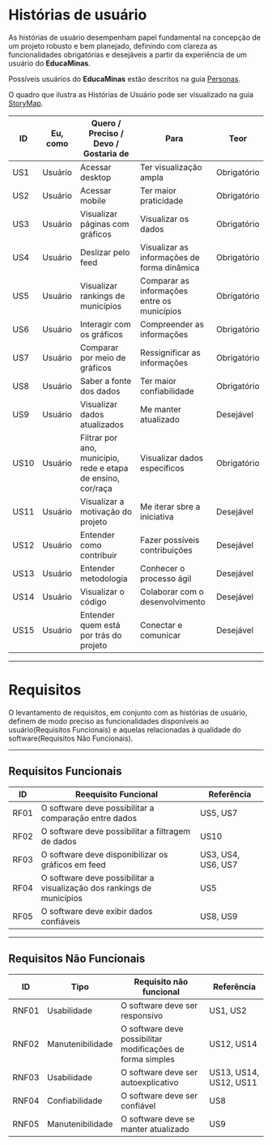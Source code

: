 # Histórias de usuário

As histórias de usuário desempenham papel fundamental na concepção de um projeto robusto e bem planejado, definindo com clareza as funcionalidades obrigatórias e desejáveis a partir da experiência de um usuário do **EducaMinas**.

Possíveis usuários do **EducaMinas** estão descritos na guia [Personas](personas.md).

O quadro que ilustra as Histórias de Usuário pode ser visualizado na guia [StoryMap](storymap.md).

| ID  |  Eu, como   |    Quero / Preciso / Devo / Gostaria de     |                         Para                         | Teor |
|-----|-------------|---------------------------------------------|------------------------------------------------------|------------|
| US1 | Usuário     | Acessar desktop                             | Ter visualização ampla                               | Obrigatório       |
| US2 | Usuário     | Acessar mobile                              | Ter maior praticidade                                | Obrigatório       |
| US3 | Usuário     | Visualizar páginas com gráficos             |                      Visualizar os dados             | Obrigatório       |
| US4 | Usuário     | Deslizar pelo feed                          | Visualizar as informações de forma dinâmica          | Obrigatório       |
| US5 | Usuário     | Visualizar rankings de municípios           | Comparar as informações entre os municípios          | Obrigatório       |
| US6 | Usuário     | Interagir com os gráficos                   | Compreender as informações                           | Obrigatório       |
| US7 | Usuário     | Comparar por meio de gráficos               | Ressignificar as informações                         | Obrigatório       |
| US8| Usuário     | Saber a fonte dos dados                     | Ter maior confiabilidade                             | Obrigatório       |
| US9| Usuário     | Visualizar dados atualizados                | Me manter atualizado                                 | Desejável      |
| US10| Usuário     | Filtrar por ano, município, rede e etapa de ensino, cor/raça  | Visualizar dados específicos  | Obrigatório      |
| US11| Usuário     | Visualizar a motivação do projeto           | Me iterar sbre a iniciativa                         | Desejável      |
| US12| Usuário     | Entender como contribuir                    | Fazer possíveis contribuições                        | Desejável      |
| US13| Usuário     | Entender metodologia                        | Conhecer o processo ágil                             | Desejável      |
| US14| Usuário     | Visualizar o código                         | Colaborar com o desenvolvimento                      | Desejável      |
| US15| Usuário     | Entender quem está por trás do projeto      | Conectar e comunicar                                 | Desejável      |


---

# Requisitos

O levantamento de requisitos, em conjunto com as histórias de usuário, definem de modo preciso as funcionalidades disponíveis ao usuário(Requisitos Funcionais) e aquelas relacionadas à qualidade do software(Requisitos Não Funcionais).

---

## Requisitos Funcionais

|   ID   |                                 Reequisito Funcional                                     |       Referência       |
|--------|------------------------------------------------------------------------------------------|------------------------|
| RF01   | O software deve possibilitar a comparação entre dados                                    | US5, US7                |
| RF02   | O software deve possibilitar a filtragem de dados                                        | US10                   |
| RF03   | O software deve disponibilizar os gráficos em feed                                       | US3, US4, US6, US7     |
| RF04   | O software deve possibilitar a visualização dos rankings de municípios                   | US5                    |
| RF05   | O software deve exibir dados confiáveis                                                  | US8, US9             |


---

## Requisitos Não Funcionais

|   ID   |   Tipo           |                  Requisito não funcional                                   |     Referência    |
|--------|------------------|----------------------------------------------------------------------------|-------------------|
| RNF01  | Usabilidade      | O software deve ser responsivo                                             | US1, US2          |
| RNF02  | Manutenibilidade | O software deve possibilitar modificações de forma simples                 | US12, US14 |
| RNF03  | Usabilidade      | O software deve ser autoexplicativo                                        | US13, US14, US12, US11        |
| RNF04  | Confiabilidade   | O software deve ser confiável                                              | US8              |
| RNF05  | Manutenibilidade | O software deve se manter atualizado                                       | US9              |


